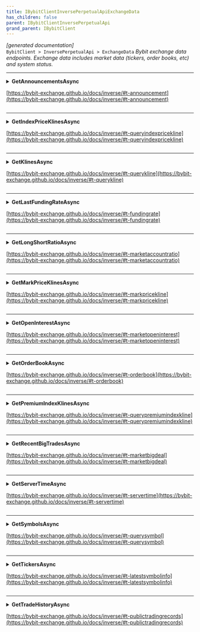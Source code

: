 ```yaml
---
title: IBybitClientInversePerpetualApiExchangeData
has_children: false
parent: IBybitClientInversePerpetualApi
grand_parent: IBybitClient
---
```

*[generated documentation]*  
`BybitClient > InversePerpetualApi > ExchangeData`
*Bybit exchange data endpoints. Exchange data includes market data (tickers, order books, etc) and system status.*
  

***

<details>
<summary>
<b>GetAnnouncementsAsync</b>  

[https://bybit-exchange.github.io/docs/inverse/#t-announcement](https://bybit-exchange.github.io/docs/inverse/#t-announcement)  
</summary>
<p>

```C#  
Task<WebCallResult<IEnumerable<BybitAnnouncement>>> GetAnnouncementsAsync([Optional] long? receiveWindow, [Optional] CancellationToken ct);  
```  

|Parameter|Description|
|---|---|
|`receiveWindow`|The receive window for which this request is active. When the request takes longer than this to complete the server will reject the request|
|`ct`|Cancellation token|

*The API announcements for the last 30 days*  

</p>
</details>

***

<details>
<summary>
<b>GetIndexPriceKlinesAsync</b>  

[https://bybit-exchange.github.io/docs/inverse/#t-queryindexpricekline](https://bybit-exchange.github.io/docs/inverse/#t-queryindexpricekline)  
</summary>
<p>

```C#  
Task<WebCallResult<IEnumerable<BybitIndexPriceKline>>> GetIndexPriceKlinesAsync(string symbol, KlineInterval interval, DateTime from, [Optional] int? limit, [Optional] long? receiveWindow, [Optional] CancellationToken ct);  
```  

|Parameter|Description|
|---|---|
|`symbol`|Symbol of the klines|
|`interval`|Interval of the kline data|
|`from`|Start time of the data|
|`limit`|Max amount of candles|
|`receiveWindow`|The receive window for which this request is active. When the request takes longer than this to complete the server will reject the request|
|`ct`|Cancellation token|

*Get index price klines*  

</p>
</details>

***

<details>
<summary>
<b>GetKlinesAsync</b>  

[https://bybit-exchange.github.io/docs/inverse/#t-querykline](https://bybit-exchange.github.io/docs/inverse/#t-querykline)  
</summary>
<p>

```C#  
Task<WebCallResult<IEnumerable<BybitKline>>> GetKlinesAsync(string symbol, KlineInterval interval, DateTime from, [Optional] int? limit, [Optional] long? receiveWindow, [Optional] CancellationToken ct);  
```  

|Parameter|Description|
|---|---|
|`symbol`|Symbol of the klines|
|`interval`|Interval of the kline data|
|`from`|Start time of the data|
|`limit`|Max amount of candles|
|`receiveWindow`|The receive window for which this request is active. When the request takes longer than this to complete the server will reject the request|
|`ct`|Cancellation token|

*Get price klines*  

</p>
</details>

***

<details>
<summary>
<b>GetLastFundingRateAsync</b>  

[https://bybit-exchange.github.io/docs/inverse/#t-fundingrate](https://bybit-exchange.github.io/docs/inverse/#t-fundingrate)  
</summary>
<p>

```C#  
Task<WebCallResult<BybitFundingRate>> GetLastFundingRateAsync(string symbol, [Optional] long? receiveWindow, [Optional] CancellationToken ct);  
```  

|Parameter|Description|
|---|---|
|`symbol`|The symbol|
|`receiveWindow`|The receive window for which this request is active. When the request takes longer than this to complete the server will reject the request|
|`ct`|Cancellation token|

*Get last funding rate*  

</p>
</details>

***

<details>
<summary>
<b>GetLongShortRatioAsync</b>  

[https://bybit-exchange.github.io/docs/inverse/#t-marketaccountratio](https://bybit-exchange.github.io/docs/inverse/#t-marketaccountratio)  
</summary>
<p>

```C#  
Task<WebCallResult<IEnumerable<BybitAccountRatio>>> GetLongShortRatioAsync(string symbol, DataPeriod period, [Optional] int? limit, [Optional] long? receiveWindow, [Optional] CancellationToken ct);  
```  

|Parameter|Description|
|---|---|
|`symbol`|The symbol|
|`period`|The data period|
|`limit`|Max amount of results|
|`receiveWindow`|The receive window for which this request is active. When the request takes longer than this to complete the server will reject the request|
|`ct`|Cancellation token|

*Get long/short ratio*  

</p>
</details>

***

<details>
<summary>
<b>GetMarkPriceKlinesAsync</b>  

[https://bybit-exchange.github.io/docs/inverse/#t-markpricekline](https://bybit-exchange.github.io/docs/inverse/#t-markpricekline)  
</summary>
<p>

```C#  
Task<WebCallResult<IEnumerable<BybitMarkPriceKline>>> GetMarkPriceKlinesAsync(string symbol, KlineInterval interval, DateTime from, [Optional] int? limit, [Optional] long? receiveWindow, [Optional] CancellationToken ct);  
```  

|Parameter|Description|
|---|---|
|`symbol`|Symbol of the klines|
|`interval`|Interval of the kline data|
|`from`|Start time of the data|
|`limit`|Max amount of candles|
|`receiveWindow`|The receive window for which this request is active. When the request takes longer than this to complete the server will reject the request|
|`ct`|Cancellation token|

*Get mark price klines*  

</p>
</details>

***

<details>
<summary>
<b>GetOpenInterestAsync</b>  

[https://bybit-exchange.github.io/docs/inverse/#t-marketopeninterest](https://bybit-exchange.github.io/docs/inverse/#t-marketopeninterest)  
</summary>
<p>

```C#  
Task<WebCallResult<IEnumerable<BybitOpenInterest>>> GetOpenInterestAsync(string symbol, DataPeriod period, [Optional] int? limit, [Optional] long? receiveWindow, [Optional] CancellationToken ct);  
```  

|Parameter|Description|
|---|---|
|`symbol`|The symbol|
|`period`|The period of data|
|`limit`|Max amount of results|
|`receiveWindow`|The receive window for which this request is active. When the request takes longer than this to complete the server will reject the request|
|`ct`|Cancellation token|

*Gets the total amount of unsettled contracts. In other words, the total number of contracts held in open positions.*  

</p>
</details>

***

<details>
<summary>
<b>GetOrderBookAsync</b>  

[https://bybit-exchange.github.io/docs/inverse/#t-orderbook](https://bybit-exchange.github.io/docs/inverse/#t-orderbook)  
</summary>
<p>

```C#  
Task<WebCallResult<IEnumerable<BybitOrderBookEntry>>> GetOrderBookAsync(string symbol, [Optional] long? receiveWindow, [Optional] CancellationToken ct);  
```  

|Parameter|Description|
|---|---|
|`symbol`|The symbol|
|`receiveWindow`|The receive window for which this request is active. When the request takes longer than this to complete the server will reject the request|
|`ct`|Cancellation token|

*Get the current order book for a symbol*  

</p>
</details>

***

<details>
<summary>
<b>GetPremiumIndexKlinesAsync</b>  

[https://bybit-exchange.github.io/docs/inverse/#t-querypremiumindexkline](https://bybit-exchange.github.io/docs/inverse/#t-querypremiumindexkline)  
</summary>
<p>

```C#  
Task<WebCallResult<IEnumerable<BybitIndexPriceKline>>> GetPremiumIndexKlinesAsync(string symbol, KlineInterval interval, DateTime from, [Optional] int? limit, [Optional] long? receiveWindow, [Optional] CancellationToken ct);  
```  

|Parameter|Description|
|---|---|
|`symbol`|Symbol of the klines|
|`interval`|Interval of the kline data|
|`from`|Start time of the data|
|`limit`|Max amount of candles|
|`receiveWindow`|The receive window for which this request is active. When the request takes longer than this to complete the server will reject the request|
|`ct`|Cancellation token|

*Get premium index klines*  

</p>
</details>

***

<details>
<summary>
<b>GetRecentBigTradesAsync</b>  

[https://bybit-exchange.github.io/docs/inverse/#t-marketbigdeal](https://bybit-exchange.github.io/docs/inverse/#t-marketbigdeal)  
</summary>
<p>

```C#  
Task<WebCallResult<IEnumerable<BybitBigTrade>>> GetRecentBigTradesAsync(string symbol, [Optional] int? limit, [Optional] long? receiveWindow, [Optional] CancellationToken ct);  
```  

|Parameter|Description|
|---|---|
|`symbol`|The symbol|
|`limit`|The max amount of results|
|`receiveWindow`|The receive window for which this request is active. When the request takes longer than this to complete the server will reject the request|
|`ct`|Cancellation token|

*Obtain filled orders worth more than 500,000 USD within the last 24h.*  

</p>
</details>

***

<details>
<summary>
<b>GetServerTimeAsync</b>  

[https://bybit-exchange.github.io/docs/inverse/#t-servertime](https://bybit-exchange.github.io/docs/inverse/#t-servertime)  
</summary>
<p>

```C#  
Task<WebCallResult<DateTime>> GetServerTimeAsync([Optional] long? receiveWindow, [Optional] CancellationToken ct);  
```  

|Parameter|Description|
|---|---|
|`receiveWindow`|The receive window for which this request is active. When the request takes longer than this to complete the server will reject the request|
|`ct`|Cancellation token|

*Get the server time*  

</p>
</details>

***

<details>
<summary>
<b>GetSymbolsAsync</b>  

[https://bybit-exchange.github.io/docs/inverse/#t-querysymbol](https://bybit-exchange.github.io/docs/inverse/#t-querysymbol)  
</summary>
<p>

```C#  
Task<WebCallResult<IEnumerable<BybitSymbol>>> GetSymbolsAsync([Optional] long? receiveWindow, [Optional] CancellationToken ct);  
```  

|Parameter|Description|
|---|---|
|`receiveWindow`|The receive window for which this request is active. When the request takes longer than this to complete the server will reject the request|
|`ct`|Cancellation token|

*Get all supported symbols*  

</p>
</details>

***

<details>
<summary>
<b>GetTickersAsync</b>  

[https://bybit-exchange.github.io/docs/inverse/#t-latestsymbolinfo](https://bybit-exchange.github.io/docs/inverse/#t-latestsymbolinfo)  
</summary>
<p>

```C#  
Task<WebCallResult<IEnumerable<BybitTicker>>> GetTickersAsync([Optional] string? symbol, [Optional] long? receiveWindow, [Optional] CancellationToken ct);  
```  

|Parameter|Description|
|---|---|
|`symbol`|The symbol|
|`receiveWindow`|The receive window for which this request is active. When the request takes longer than this to complete the server will reject the request|
|`ct`|Cancellation token|

*The ticker info for a symbol*  

</p>
</details>

***

<details>
<summary>
<b>GetTradeHistoryAsync</b>  

[https://bybit-exchange.github.io/docs/inverse/#t-publictradingrecords](https://bybit-exchange.github.io/docs/inverse/#t-publictradingrecords)  
</summary>
<p>

```C#  
Task<WebCallResult<IEnumerable<BybitTrade>>> GetTradeHistoryAsync(string symbol, [Optional] long? fromId, [Optional] int? limit, [Optional] long? receiveWindow, [Optional] CancellationToken ct);  
```  

|Parameter|Description|
|---|---|
|`symbol`|The symbol|
|`fromId`|Filter by records after this id|
|`limit`|Max amount of results|
|`receiveWindow`|The receive window for which this request is active. When the request takes longer than this to complete the server will reject the request|
|`ct`|Cancellation token|

*Get public trade history*  

</p>
</details>
